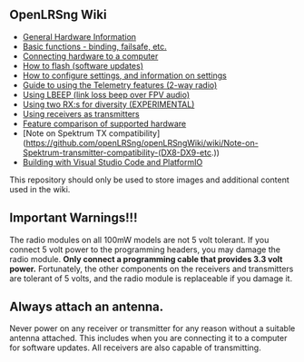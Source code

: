 OpenLRSng Wiki
--------------

* [General Hardware Information](https://github.com/openLRSng/openLRSngWiki/wiki/Hardware-Guide)
* [Basic functions - binding, failsafe, etc.](https://github.com/openLRSng/openLRSngWiki/wiki/Basic-functions-guide)
* [Connecting hardware to a computer](https://github.com/openLRSng/openLRSngWiki/wiki/Connecting-to-a-computer)
* [How to flash (software updates)](https://github.com/openLRSng/openLRSngWiki/wiki/Flashing-Guide)
* [How to configure settings, and information on settings](https://github.com/openLRSng/openLRSngWiki/wiki/Settings-Guide)
* [Guide to using the Telemetry features (2-way radio)](https://github.com/openLRSng/openLRSngWiki/wiki/Telemetry-guide)
* [Using LBEEP (link loss beep over FPV audio)](https://github.com/openLRSng/openLRSngWiki/wiki/Using-the-LBEEP-feature)
* [Using two RX:s for diversity (EXPERIMENTAL)](https://github.com/openLRSng/openLRSngWiki/wiki/Diversity)
* [Using receivers as transmitters](https://github.com/openLRSng/openLRSngWiki/wiki/Using-Receiver-as-transmitter)
* [Feature comparison of supported hardware](https://github.com/openLRSng/openLRSngWiki/wiki/supported-hardware---feature-table)
* [Note on Spektrum TX compatibility] (https://github.com/openLRSng/openLRSngWiki/wiki/Note-on-Spektrum-transmitter-compatibility-(DX8-DX9-etc.))
* [Building with Visual Studio Code and PlatformIO](https://github.com/openLRSng/openLRSngWiki/wiki/Building)

This repository should only be used to store images and additional content used in the wiki.

Important Warnings!!!
---------------------

The radio modules on all 100mW models are not 5 volt tolerant. If you connect 5 volt power to the programming headers, you may damage the radio module. **Only connect a programming cable that provides 3.3 volt power.** Fortunately, the other components on the receivers and transmitters are tolerant of 5 volts, and the radio module is replaceable if you damage it.

Always attach an antenna.
-------------------------

Never power on any receiver or transmitter for any reason without a suitable antenna attached. This includes
when you are connecting it to a computer for software updates. All receivers are also capable of transmitting.
